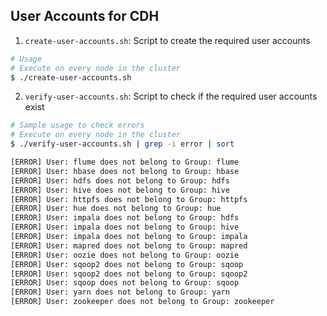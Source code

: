 User Accounts for CDH
---------------------

1. `create-user-accounts.sh`: Script to create the required user accounts

```sh
# Usage
# Execute on every node in the cluster
$ ./create-user-accounts.sh
```

2. `verify-user-accounts.sh`: Script to check if the required user accounts exist

```sh
# Sample usage to check errors
# Execute on every node in the cluster
$ ./verify-user-accounts.sh | grep -i error | sort

[ERROR] User: flume does not belong to Group: flume
[ERROR] User: hbase does not belong to Group: hbase
[ERROR] User: hdfs does not belong to Group: hdfs
[ERROR] User: hive does not belong to Group: hive
[ERROR] User: httpfs does not belong to Group: httpfs
[ERROR] User: hue does not belong to Group: hue
[ERROR] User: impala does not belong to Group: hdfs
[ERROR] User: impala does not belong to Group: hive
[ERROR] User: impala does not belong to Group: impala
[ERROR] User: mapred does not belong to Group: mapred
[ERROR] User: oozie does not belong to Group: oozie
[ERROR] User: sqoop2 does not belong to Group: sqoop
[ERROR] User: sqoop2 does not belong to Group: sqoop2
[ERROR] User: sqoop does not belong to Group: sqoop
[ERROR] User: yarn does not belong to Group: yarn
[ERROR] User: zookeeper does not belong to Group: zookeeper
```

